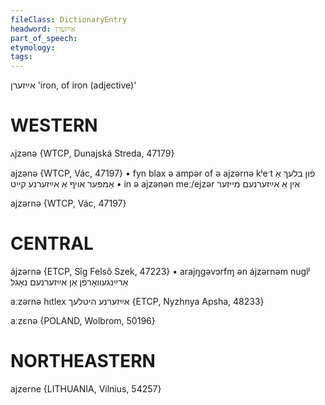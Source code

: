 ```yaml
---
fileClass: DictionaryEntry
headword: אײַזערן
part_of_speech: 
etymology: 
tags: 
---
```

אײַזערן
'iron, of iron (adjective)'

WESTERN
========

ⲁjzənə {WTCP, Dunajská Streda, 47179}

ajzənə {WTCP, Vác, 47197}
	•	fyn blax ə ampər of ə ajzərnə kʲeˑt פֿון בלעך אַ אַמפּער אויף אַ אײַזערנע קייט
	•	in ə ajzənən meː/ejzər אין אַ אײַזערנעם מייזער

ajzərnə {WTCP, Vác, 47197}

CENTRAL
========

ájzərnə {ETCP, Sîg Felső Szek, 47223}
	•	arajŋgəvɔrfɱ ən ájzərnəm nuglʲ אַרײַנגעוואָרפֿן אַן אײַזערנעם נאָגל

aːzərnə hɩtlex אײַזערנע היטלעך {ETCP, Nyzhnya Apsha, 48233}

aːzɛnə {POLAND, Wolbrom, 50196}

NORTHEASTERN
==============

ajzerne {LITHUANIA, Vilnius, 54257}